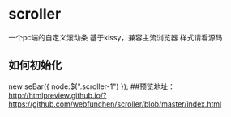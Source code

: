 # scroller
一个pc端的自定义滚动条 基于kissy，兼容主流浏览器
样式请看源码

## 如何初始化
  new seBar({
		node:$(".scroller-1")
	});
##预览地址：
  http://htmlpreview.github.io/?https://github.com/webfunchen/scroller/blob/master/index.html



